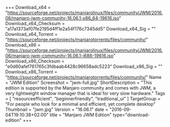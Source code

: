 +++
Download_x64 = "https://sourceforge.net/projects/manjarolinux/files/community/JWM/2016.06/manjaro-jwm-community-16.06.1-x86_64-19616.iso"
Download_x64_Checksum = "a17a1373af07fe2195d4ff1e2a54f176c7345dd5"
Download_x64_Sig = ""
Download_x64_Torrent = "https://sourceforge.net/projects/manjarotorrents/files/community/"
Download_x86 = "https://sourceforge.net/projects/manjarolinux/files/community/JWM/2016.06/manjaro-jwm-community-16.06.1-i686-19616.iso"
Download_x86_Checksum = "e0d60afef761765c3fdbaab4428c96658adc5223"
Download_x86_Sig = ""
Download_x86_Torrent = "https://sourceforge.net/projects/manjarotorrents/files/community/"
Name = "JWM Edition"
Screenshot = "jwm-full.jpg"
ShortDescription = "This edition is supported by the Manjaro community and comes with JWM, a very lightweight window manager that is ideal for very slow hardware."
Tags = [ "resourceefficient", "beginnerfriendly", "traditional_ui" ]
TargetGroup = "For people who look for a minimal and efficient, yet complete desktop"
Thumbnail = "jwm.jpg"
Version = "16.06.1"
date = "2016-09-04T19:10:38+02:00"
title = "Manjaro JWM Edition"
type="download-edition"
+++

